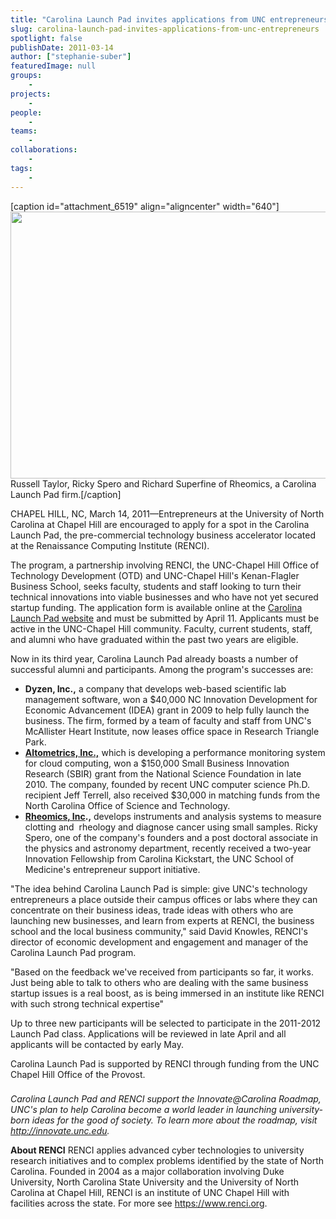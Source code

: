 ```yaml
---
title: "Carolina Launch Pad invites applications from UNC entrepreneurs"
slug: carolina-launch-pad-invites-applications-from-unc-entrepreneurs
spotlight: false
publishDate: 2011-03-14
author: ["stephanie-suber"]
featuredImage: null
groups:
    - 
projects:
    - 
people:
    - 
teams: 
    - 
collaborations:
    - 
tags:
    -
---
```


[caption id="attachment_6519" align="aligncenter" width="640"]<a href="https://www.renci.org/wp-content/uploads/2010/11/rheomics.jpg"><img class="wp-image-6519 size-full" title="rheomics" src="https://www.renci.org/wp-content/uploads/2010/11/rheomics.jpg" alt="" width="640" height="427" /></a> Russell Taylor, Ricky Spero and Richard Superfine of Rheomics, a Carolina Launch Pad firm.[/caption]

CHAPEL HILL, NC, March 14, 2011—Entrepreneurs at the University of North Carolina at Chapel Hill are encouraged to apply for a spot in the Carolina Launch Pad, the pre-commercial technology business accelerator located at the Renaissance Computing Institute (RENCI).



The program, a partnership involving RENCI, the UNC-Chapel Hill Office of Technology Development (OTD) and UNC-Chapel Hill's Kenan-Flagler Business School, seeks faculty, students and staff looking to turn their technical innovations into viable businesses and who have not yet secured startup funding. The application form is available online at the <a href="http://www.carolinalaunchpad.org/">Carolina Launch Pad website</a> and must be submitted by April 11. Applicants must be active in the UNC-Chapel Hill community. Faculty, current students, staff, and alumni who have graduated within the past two years are eligible.

Now in its third year, Carolina Launch Pad already boasts a number of successful alumni and participants. Among the program's successes are:
<ul>
	<li><strong>Dyzen, Inc.,</strong> a company that develops web-based scientific lab management software, won a $40,000 NC Innovation Development for Economic Advancement (IDEA) grant in 2009 to help fully launch the business. The firm, formed by a team of faculty and staff from UNC's McAllister Heart Institute, now leases office space in Research Triangle Park.</li>
	<li><strong><a href="http://altometrics.com/">Altometrics, Inc.,</a></strong> which is developing a performance monitoring system for cloud computing, won a $150,000 Small Business Innovation Research (SBIR) grant from the National Science Foundation in late 2010. The company, founded by recent UNC computer science Ph.D. recipient Jeff Terrell, also received $30,000 in matching funds from the North Carolina Office of Science and Technology.</li>
	<li><strong><a href="https://www.renci.org/news/releases/rheomics-inc">Rheomics, Inc</a>.,</strong> develops instruments and analysis systems to measure clotting and  rheology and diagnose cancer using small samples. Ricky Spero, one of the company's founders and a post doctoral associate in the physics and astronomy department, recently received a two-year Innovation Fellowship from Carolina Kickstart, the UNC School of Medicine's entrepreneur support initiative.</li>
</ul>
"The idea behind Carolina Launch Pad is simple: give UNC's technology entrepreneurs a place outside their campus offices or labs where they can concentrate on their business ideas, trade ideas with others who are launching new businesses, and learn from experts at RENCI, the business school and the local business community," said David Knowles, RENCI's director of economic development and engagement and manager of the Carolina Launch Pad program.

"Based on the feedback we've received from participants so far, it works. Just being able to talk to others who are dealing with the same business startup issues is a real boost, as is being immersed in an institute like RENCI with such strong technical expertise"

Up to three new participants will be selected to participate in the 2011-2012 Launch Pad class. Applications will be reviewed in late April and all applicants will be contacted by early May.

Carolina Launch Pad is supported by RENCI through funding from the UNC Chapel Hill Office of the Provost.

###

<em>Carolina Launch Pad and RENCI support the Innovate@Carolina Roadmap, UNC's plan to help Carolina become a world leader in launching university-born ideas for the good of society. To learn more about the roadmap, visit </em><em><a href="http://innovate.unc.edu/">http://innovate.unc.edu</a>.</em>

<strong>About RENCI</strong>
RENCI applies advanced cyber technologies to university research initiatives and to complex problems identified by the state of North Carolina. Founded in 2004 as a major collaboration involving Duke University, North Carolina State University and the University of North Carolina at Chapel Hill, RENCI is an institute of UNC Chapel Hill with facilities across the state. For more see <a href="https://www.renci.org">https://www.renci.org</a>.

<strong>
</strong>

<!-- old tags

["Altometrics","Carolina Launch Pad","Dyzen","Kenan-Flagler Business School","Office of Technology Development (OTD)","Rheomics"]

-->

